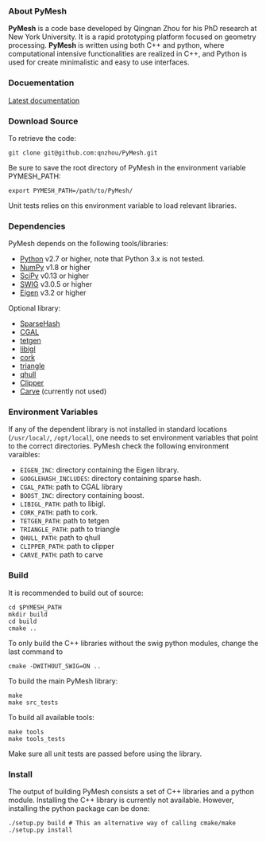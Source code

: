 ### About PyMesh ###

**PyMesh** is a code base developed by Qingnan Zhou for his PhD research at New
York University.  It is a rapid prototyping platform focused on geometry
processing.  **PyMesh** is written using both C++ and python, where
computational intensive functionalities are realized in C++, and Python is used
for create minimalistic and easy to use interfaces.

### Docuementation ###

[Latest documentation](http://pymesh.readthedocs.org/en/latest/)

### Download Source ###

To retrieve the code:

    git clone git@github.com:qnzhou/PyMesh.git

Be sure to save the root directory of PyMesh in the environment variable
PYMESH_PATH:

    export PYMESH_PATH=/path/to/PyMesh/

Unit tests relies on this environment variable to load relevant libraries.

### Dependencies ###

PyMesh depends on the following tools/libraries:

* [Python](https://www.python.org/) v2.7 or higher, note that Python 3.x is not tested.
* [NumPy](http://www.numpy.org/) v1.8 or higher
* [SciPy](http://www.scipy.org/) v0.13 or higher
* [SWIG](http://www.swig.org/) v3.0.5 or higher
* [Eigen](http://eigen.tuxfamily.org/index.php?title=Main_Page) v3.2 or higher

Optional library:

* [SparseHash](https://code.google.com/p/sparsehash/)
* [CGAL](https://www.cgal.org/)
* [tetgen](http://wias-berlin.de/software/tetgen/)
* [libigl](http://igl.ethz.ch/projects/libigl/)
* [cork](https://github.com/gilbo/cork)
* [triangle](http://www.cs.cmu.edu/~quake/triangle.html)
* [qhull](http://www.qhull.org/)
* [Clipper](http://www.angusj.com/delphi/clipper.php)
* [Carve](https://code.google.com/p/carve/) (currently not used)

### Environment Variables ###

If any of the dependent library is not installed in standard locations
(``/usr/local/``, ``/opt/local``), one needs to set environment variables that
point to the correct directories.  PyMesh check the following environment
varaibles:

* ``EIGEN_INC``: directory containing the Eigen library.
* ``GOOGLEHASH_INCLUDES``: directory containing sparse hash.
* ``CGAL_PATH``: path to CGAL library
* ``BOOST_INC``: directory containing boost.
* ``LIBIGL_PATH``: path to libigl.
* ``CORK_PATH``: path to cork.
* ``TETGEN_PATH``: path to tetgen
* ``TRIANGLE_PATH``: path to triangle
* ``QHULL_PATH``: path to qhull
* ``CLIPPER_PATH``: path to clipper
* ``CARVE_PATH``: path to carve

### Build ###

It is recommended to build out of source:

    cd $PYMESH_PATH
    mkdir build
    cd build
    cmake ..

To only build the C++ libraries without the swig python modules, change the last
command to

    cmake -DWITHOUT_SWIG=ON ..

To build the main PyMesh library:

    make
    make src_tests

To build all available tools:

    make tools
    make tools_tests

Make sure all unit tests are passed before using the library.

### Install ###

The output of building PyMesh consists a set of C++ libraries and a python
module. Installing the C++ library is currently not available.  However,
installing the python package can be done:

    ./setup.py build # This an alternative way of calling cmake/make
    ./setup.py install

